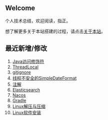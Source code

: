 ## Welcome

个人技术总结，欢迎阅读，指正。

想了解更多关于本站搭建的过程，请点击[关于本站](_docs/AboutMe.md)。

## 最近新增/修改
1. [Java访问修饰符](JavaSE/access_modifiers.md)
2. [ThreadLocal](JavaSE/threadlocal.md)
3. [gitignore](Tool/Git/gitignore.md)
4. [线程不安全的SimpleDateFormat](JavaSE/simple_date_format.md)
5. [注解](JavaSE/annotation.md)
6. [Elasticsearch](Database/Elasticsearch/elasticsearch.md)
7. [Nacos](JavaTool/Nacos/nacos.md)
8. [Gradle](JavaTool/Gradle/gradle.md)
9. [Linux解压与压缩](Ops/Linux/linux_decompress_compress.md)
10. [Linux软件安装](Ops/Linux/linux_software.md)

